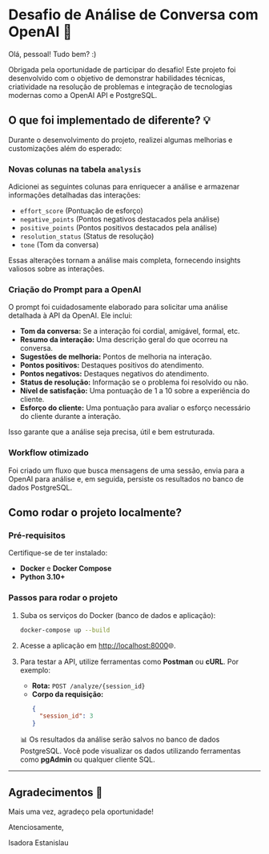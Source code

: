 # Desafio de Análise de Conversa com OpenAI 🚀

Olá, pessoal! Tudo bem? :)

Obrigada pela oportunidade de participar do desafio! Este projeto foi desenvolvido com o objetivo de demonstrar habilidades técnicas, criatividade na resolução de problemas e integração de tecnologias modernas como a OpenAI API e PostgreSQL.

## O que foi implementado de diferente? 💡

Durante o desenvolvimento do projeto, realizei algumas melhorias e customizações além do esperado:

### Novas colunas na tabela `analysis`
Adicionei as seguintes colunas para enriquecer a análise e armazenar informações detalhadas das interações:
- `effort_score` (Pontuação de esforço)
- `negative_points` (Pontos negativos destacados pela análise)
- `positive_points` (Pontos positivos destacados pela análise)
- `resolution_status` (Status de resolução)
- `tone` (Tom da conversa)

Essas alterações tornam a análise mais completa, fornecendo insights valiosos sobre as interações.

### Criação do Prompt para a OpenAI

O prompt foi cuidadosamente elaborado para solicitar uma análise detalhada à API da OpenAI. Ele inclui:

- **Tom da conversa:** Se a interação foi cordial, amigável, formal, etc.
- **Resumo da interação:** Uma descrição geral do que ocorreu na conversa.
- **Sugestões de melhoria:** Pontos de melhoria na interação.
- **Pontos positivos:** Destaques positivos do atendimento.
- **Pontos negativos:** Destaques negativos do atendimento.
- **Status de resolução:** Informação se o problema foi resolvido ou não.
- **Nível de satisfação:** Uma pontuação de 1 a 10 sobre a experiência do cliente.
- **Esforço do cliente:** Uma pontuação para avaliar o esforço necessário do cliente durante a interação.

Isso garante que a análise seja precisa, útil e bem estruturada.

### Workflow otimizado
Foi criado um fluxo que busca mensagens de uma sessão, envia para a OpenAI para análise e, em seguida, persiste os resultados no banco de dados PostgreSQL.

## Como rodar o projeto localmente?

### Pré-requisitos
Certifique-se de ter instalado:
- **Docker** e **Docker Compose**
- **Python 3.10+**

### Passos para rodar o projeto

1. Suba os serviços do Docker (banco de dados e aplicação):
   ```bash
   docker-compose up --build

2. Acesse a aplicação em [http://localhost:8000](http://localhost:8000)🌐.

3. Para testar a API, utilize ferramentas como **Postman** ou **cURL**. Por exemplo:

   - **Rota:** `POST /analyze/{session_id}`
   - **Corpo da requisição:**
     ```json
     {
       "session_id": 3
     }
     ```

   📊 Os resultados da análise serão salvos no banco de dados PostgreSQL. Você pode visualizar os dados utilizando ferramentas como **pgAdmin** ou qualquer cliente SQL.

---

## Agradecimentos 🙏

Mais uma vez, agradeço pela oportunidade!

Atenciosamente,

Isadora Estanislau

